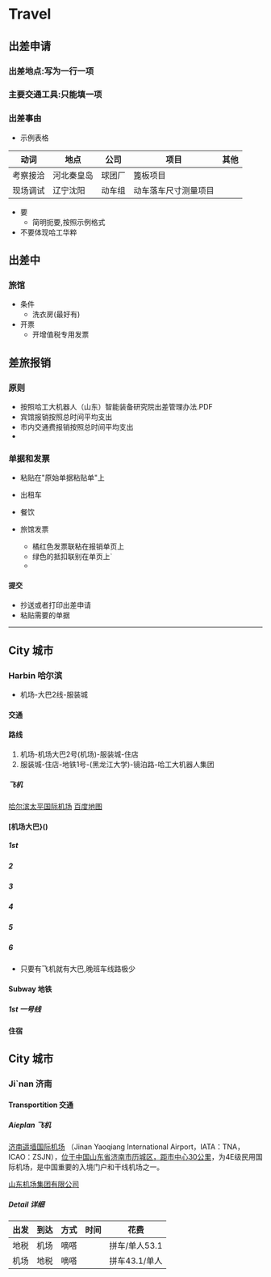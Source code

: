 # Travel

## 出差申请
### 出差地点:写为一行一项
### 主要交通工具:只能填一项
### 出差事由
- 示例表格

动词|地点|公司|项目|其他|
--|--|--|--|--|
考察接洽|河北秦皇岛|球团厂|篦板项目
现场调试|辽宁沈阳|动车组|动车落车尺寸测量项目

- 要
  - 简明扼要,按照示例格式
- 不要体现哈工华粹

### 


### 

## 出差中
### 旅馆
- 条件
  - 洗衣房(最好有)
- 开票
  - 开增值税专用发票

## 差旅报销
### 原则
- 按照哈工大机器人（山东）智能装备研究院出差管理办法.PDF 
- 宾馆报销按照总时间平均支出
- 市内交通费报销按照总时间平均支出
- 
### 单据和发票

- 粘贴在"原始单据粘贴单"上

- 出租车
- 餐饮
- 旅馆发票
  - 橘红色发票联粘在报销单页上
  - 绿色的抵扣联别在单页上`
  - 
#### 提交
- 抄送或者打印出差申请
- 粘贴需要的单据

----
## City 城市

### Harbin 哈尔滨
- 机场-大巴2线-服装城

#### 交通
#### 路线
1. 机场-机场大巴2号(机场)-服装城-住店
2. 服装城-住店-地铁1号-(黑龙江大学)-镜泊路-哈工大机器人集团
##### 飞机
[哈尔滨太平国际机场](https://baike.baidu.com/item/%E5%93%88%E5%B0%94%E6%BB%A8%E5%A4%AA%E5%B9%B3%E5%9B%BD%E9%99%85%E6%9C%BA%E5%9C%BA/6292883?fromtitle=%E5%93%88%E5%B0%94%E6%BB%A8%E6%9C%BA%E5%9C%BA&fromid=16000521&fr=aladdin)
[百度地图](https://map.baidu.com/poi/%E5%93%88%E5%B0%94%E6%BB%A8%E5%A4%AA%E5%B9%B3%E5%9B%BD%E9%99%85%E6%9C%BA%E5%9C%BA/@14055302.513787217,5691201.9689251995,16.17z?uid=cee5b459f441b36e0f0a7091&primaryUid=1660563601904306058&ugc_type=3&ugc_ver=1&device_ratio=1&compat=1&querytype=detailConInfo&da_src=shareurl)

#### [机场大巴}()
##### 1st
##### 2
##### 3
##### 4
##### 5
##### 6

- 只要有飞机就有大巴,晚班车线路极少
#### Subway 地铁
##### 1st 一号线



#### 住宿

## City 城市

### Ji`nan 济南

#### Transportition 交通

##### Aieplan 飞机

[济南遥墙国际机场](https://baike.baidu.com/item/%E6%B5%8E%E5%8D%97%E9%81%A5%E5%A2%99%E5%9B%BD%E9%99%85%E6%9C%BA%E5%9C%BA/3165329?fr=aladdin)
（Jinan Yaoqiang International Airport，IATA：TNA，ICAO：ZSJN），[位于中国山东省济南市历城区，距市中心30公里](https://map.baidu.com/poi/%E6%B5%8E%E5%8D%97%E9%81%A5%E5%A2%99%E5%9B%BD%E9%99%85%E6%9C%BA%E5%9C%BA/@13049070.220918665,4393604.905824256,16.02z?uid=9ecbb646fd9853753be4a62a&primaryUid=5225185420083250831&ugc_type=3&ugc_ver=1&device_ratio=1&compat=1&querytype=detailConInfo&da_src=shareurl)，为4E级民用国际机场，是中国重要的入境门户和干线机场之一。

[山东机场集团有限公司](https://www.jnairport.com/)

##### Detail 详细

出发|到达|方式|时间|花费
--|--|--|--|--|
地税|机场|嘀嗒||拼车/单人53.1
机场|地税|嘀嗒||拼车43.1/单人
